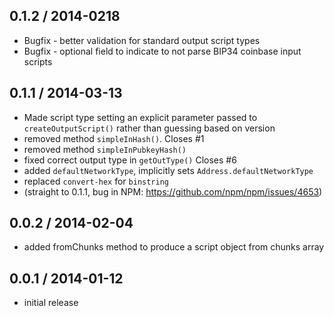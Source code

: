 0.1.2 / 2014-0218
-----------------
* Bugfix - better validation for standard output script types
* Bugfix - optional field to indicate to not parse BIP34 coinbase input scripts

0.1.1 / 2014-03-13
------------------
* Made script type setting an explicit parameter passed to `createOutputScript()` rather than guessing based on version
* removed method `simpleInHash()`. Closes #1
* removed method `simpleInPubkeyHash()`
* fixed correct output type in `getOutType()` Closes #6
* added `defaultNetworkType`, implicitly sets `Address.defaultNetworkType`
* replaced `convert-hex` for `binstring`
* (straight to 0.1.1, bug in NPM: https://github.com/npm/npm/issues/4653)


0.0.2 / 2014-02-04
------------------
* added fromChunks method to produce a script object from chunks array

0.0.1 / 2014-01-12
------------------
* initial release


